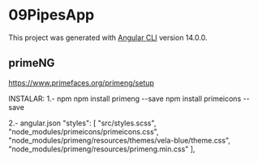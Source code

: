 # 09PipesApp

This project was generated with [Angular CLI](https://github.com/angular/angular-cli) version 14.0.0.

## primeNG
https://www.primefaces.org/primeng/setup

 INSTALAR:
 1.- npm
npm install primeng --save
npm install primeicons --save

2.-  angular.json
"styles": [
              "src/styles.scss",
              "node_modules/primeicons/primeicons.css",
              "node_modules/primeng/resources/themes/vela-blue/theme.css",
              "node_modules/primeng/resources/primeng.min.css"
            ],

            